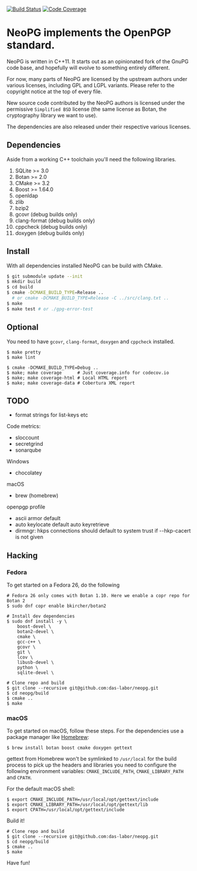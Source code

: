 [![Build Status](https://travis-ci.org/das-labor/neopg.svg?branch=master)](https://travis-ci.org/das-labor/neopg)
[![Code Coverage](https://codecov.io/gh/das-labor/neopg/branch/master/graph/badge.svg)](https://codecov.io/gh/das-labor/neopg)

# NeoPG implements the OpenPGP standard.

NeoPG is written in C++11.  It starts out as an opinionated fork of
the GnuPG code base, and hopefully will evolve to something entirely
different.

For now, many parts of NeoPG are licensed by the upstream authors
under various licenses, including GPL and LGPL variants.  Please refer
to the copyright notice at the top of every file.

New source code contributed by the NeoPG authors is licensed under the
permissive `Simplified BSD` license (the same license as Botan, the
cryptography library we want to use).

The dependencies are also released under their respective various
licenses.


## Dependencies

Aside from a working C++ toolchain you'll need the following libraries.

1. SQLite >= 3.0
1. Botan >= 2.0
1. CMake >= 3.2
1. Boost >= 1.64.0
1. openldap
1. zlib
1. bzip2
1. gcovr (debug builds only)
1. clang-format (debug builds only)
1. cppcheck (debug builds only)
1. doxygen (debug builds only)

## Install

With all dependencies installed NeoPG can be build with CMake.

```bash
$ git submodule update --init
$ mkdir build
$ cd build
$ cmake -DCMAKE_BUILD_TYPE=Release ..
  # or cmake -DCMAKE_BUILD_TYPE=Release -C ../src/clang.txt ..
$ make
$ make test # or ./gpg-error-test
```

## Optional

You need to have `gcovr`, `clang-format`, `doxygen` and `cppcheck` installed.

```
$ make pretty
$ make lint
```

```
$ cmake -DCMAKE_BUILD_TYPE=Debug ..
$ make; make coverage      # Just coverage.info for codecov.io
$ make; make coverage-html # Local HTML report
$ make; make coverage-data # Cobertura XML report
```

## TODO

* format strings for list-keys etc

Code metrics:
- sloccount
- secretgrind
- sonarqube

Windows
- chocolatey

macOS
- brew (homebrew)

openpgp profile
- ascii armor default
- auto keylocate default auto keyretrieve
- dirmngr: hkps connections should default to system trust if --hkp-cacert is not given

## Hacking

### Fedora
To get started on a Fedora 26, do the following

```
# Fedora 26 only comes with Botan 1.10. Here we enable a copr repo for Botan 2
$ sudo dnf copr enable bkircher/botan2

# Install dev dependencies
$ sudo dnf install -y \
    boost-devel \
    botan2-devel \
    cmake \
    gcc-c++ \
    gcovr \
    git \
    lcov \
    libusb-devel \
    python \
    sqlite-devel \

# Clone repo and build
$ git clone --recursive git@github.com:das-labor/neopg.git
$ cd neopg/build
$ cmake ..
$ make
```

### macOS

To get started on macOS, follow these steps.
For the dependencies use a package manager like [Homebrew](https://brew.sh):

```
$ brew install botan boost cmake doxygen gettext
```

gettext from Homebrew won't be symlinked to `/usr/local` for the build process
to pick up the headers and libraries you need to configure the following environment
variables: `CMAKE_INCLUDE_PATH`, `CMAKE_LIBRARY_PATH` and `CPATH`.

For the default macOS shell:

```
$ export CMAKE_INCLUDE_PATH=/usr/local/opt/gettext/include
$ export CMAKE_LIBRARY_PATH=/usr/local/opt/gettext/lib
$ export CPATH=/usr/local/opt/gettext/include
```

Build it!

```
# Clone repo and build
$ git clone --recursive git@github.com:das-labor/neopg.git
$ cd neopg/build
$ cmake ..
$ make
```

Have fun!
